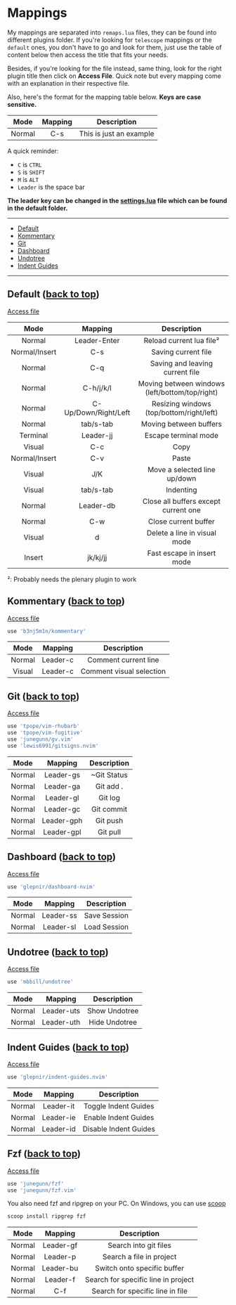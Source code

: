 <!--
 _   .-')      ('-.      _ (`-.    _ (`-.              .-') _              .-')    
( '.( OO )_   ( OO ).-. ( (OO  )  ( (OO  )            ( OO ) )            ( OO ).  
 ,--.   ,--.) / . --. /_.`     \ _.`     \ ,-.-') ,--./ ,--,'  ,----.    (_)---\_) 
 |   `.'   |  | \-.  \(__...--''(__...--'' |  |OO)|   \ |  |\ '  .-./-') /    _ |  
 |         |.-'-'  |  ||  /  | | |  /  | | |  |  \|    \|  | )|  |_( O- )\  :` `.  
 |  |'.'|  | \| |_.'  ||  |_.' | |  |_.' | |  |(_/|  .     |/ |  | .--, \ '..`''.) 
 |  |   |  |  |  .-.  ||  .___.' |  .___.',|  |_.'|  |\    | (|  | '. (_/.-._)   \ 
 |  |   |  |  |  | |  ||  |      |  |    (_|  |   |  | \   |  |  '--'  | \       / 
 `--'   `--'  `--' `--'`--'      `--'      `--'   `--'  `--'   `------'   `-----'  
-->

# Mappings

My mappings are separated into `remaps.lua` files, they can be found into different
plugins folder. If you're looking for `telescope` mappings or the `default` ones,
you don't have to go and look for them, just use the table of content below then
access the title that fits your needs.

Besides, if you're looking for the file instead, same thing, look for the right
plugin title then click on **Access File**. Quick note but every mapping come
with an explanation in their respective file.

Also, here's the format for the mapping table below. **Keys are case sensitive.**

|  Mode  | Mapping |       Description       |
|:------:|:-------:|:-----------------------:|
| Normal |   C-s   | This is just an example |

A quick reminder:

- `C` is `CTRL`
- `S` is `SHIFT`
- `M` is `ALT`
- `Leader` is the space bar

**The leader key can be changed in the [settings.lua](/lua/lt/defaults/settings.lua) file
which can be found in the default folder.**

---

- [Default](#default-back-to-top)
- [Kommentary](#kommentary-back-to-top)
- [Git](#git-back-to-top)
- [Dashboard](#dashboard-back-to-top)
- [Undotree](#undotree-back-to-top)
- [Indent Guides](#indent-guides-back-to-top)

---

## Default ([back to top](#mappings))

[Access file](/lua/lt/defaults/remaps.lua)

|      Mode     |        Mapping       |                   Description                  |
|:-------------:|:--------------------:|:----------------------------------------------:|
|     Normal    |     Leader-Enter     |            Reload current lua file²            |
| Normal/Insert |          C-s         |               Saving current file              |
|     Normal    |          C-q         |         Saving and leaving current file        |
|     Normal    |       C-h/j/k/l      | Moving between windows (left/bottom/top/right) |
|     Normal    | C-Up/Down/Right/Left |    Resizing windows (top/bottom/right/left)    |
|     Normal    |       tab/s-tab      |             Moving between buffers             |
|    Terminal   |       Leader-jj      |              Escape terminal mode              |
|     Visual    |          C-c         |                      Copy                      |
| Normal/Insert |          C-v         |                      Paste                     |
|     Visual    |          J/K         |          Move a selected line up/down          |
|     Visual    |       tab/s-tab      |                    Indenting                   |
|     Normal    |       Leader-db      |      Close all buffers except current one      |
|     Normal    |          C-w         |              Close current buffer              |
|     Visual    |           d          |          Delete a line in visual mode          |
|     Insert    |       jk/kj/jj       |           Fast escape in insert mode           |

²: Probably needs the plenary plugin to work

## Kommentary ([back to top](#mappings))

[Access file](/lua/lt/kommentary/remaps.lua)

```bash
use 'b3nj5m1n/kommentary'
```

|  Mode  |  Mapping |        Description       |
|:------:|:--------:|:------------------------:|
| Normal | Leader-c |   Comment current line   |
| Visual | Leader-c | Comment visual selection |

## Git ([back to top](#mappings))

[Access file](/lua/lt/git/remaps.lua)

```bash
use 'tpope/vim-rhubarb'
use 'tpope/vim-fugitive'
use 'junegunn/gv.vim'
use 'lewis6991/gitsigns.nvim' 
```

|  Mode  |   Mapping  | Description |
|:------:|:----------:|:-----------:|
| Normal |  Leader-gs | ~Git Status |
| Normal |  Leader-ga |  Git add .  |
| Normal |  Leader-gl |   Git log   |
| Normal |  Leader-gc |  Git commit |
| Normal | Leader-gph |   Git push  |
| Normal | Leader-gpl |   Git pull  |

## Dashboard ([back to top](#mappings))

[Access file](/lua/lt/dashboard/remaps.lua)

```bash
use 'glepnir/dashboard-nvim'
```

|  Mode  |  Mapping  |  Description |
|:------:|:---------:|:------------:|
| Normal | Leader-ss | Save Session |
| Normal | Leader-sl | Load Session |

## Undotree ([back to top](#mappings))

[Access file](/lua/lt/undotree/remaps.lua)

```bash
use 'mbbill/undotree'
```

|  Mode  |   Mapping  |  Description  |
|:------:|:----------:|:-------------:|
| Normal | Leader-uts | Show Undotree |
| Normal | Leader-uth | Hide Undotree |


## Indent Guides ([back to top](#mappings))

[Access file](/lua/lt/indent-guides/remaps.lua)

```bash
use 'glepnir/indent-guides.nvim'
```

|  Mode  |  Mapping  |      Description      |
|:------:|:---------:|:---------------------:|
| Normal | Leader-it |  Toggle Indent Guides |
| Normal | Leader-ie |  Enable Indent Guides |
| Normal | Leader-id | Disable Indent Guides |


## Fzf ([back to top](#mappings))

[Access file](/lua/lt/fzf/remaps.lua)

```bash
use 'junegunn/fzf'
use 'junegunn/fzf.vim' 
```

You also need fzf and ripgrep on your PC. On Windows,
you can use [scoop](https://scoop.sh/)

```bash
scoop install ripgrep fzf
```

|  Mode  |  Mapping  |             Description             |
|:------:|:---------:|:-----------------------------------:|
| Normal | Leader-gf |        Search into git files        |
| Normal |  Leader-p |       Search a file in project      |
| Normal | Leader-bu |     Switch onto specific buffer     |
| Normal |  Leader-f | Search for specific line in project |
| Normal |    C-f    |   Search for specific line in file  |
